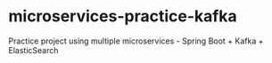 # microservices-practice-kafka
Practice project using multiple microservices - Spring Boot + Kafka + ElasticSearch
